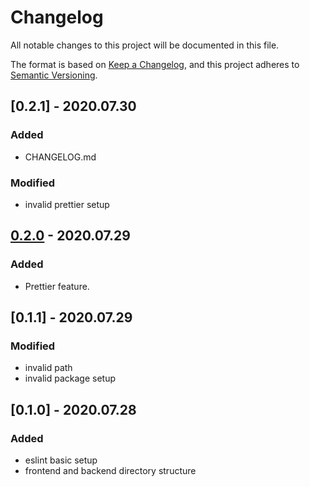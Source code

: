# Changelog

All notable changes to this project will be documented in this file.

The format is based on [Keep a Changelog](https://keepachangelog.com/en/1.0.0/),
and this project adheres to [Semantic Versioning](https://semver.org/spec/v2.0.0.html).

## [0.2.1] - 2020.07.30

### Added

- CHANGELOG.md

### Modified

- invalid prettier setup

## [0.2.0] - 2020.07.29

### Added

- Prettier feature.

## [0.1.1] - 2020.07.29

### Modified

- invalid path
- invalid package setup

## [0.1.0] - 2020.07.28

### Added

- eslint basic setup
- frontend and backend directory structure

[0.2.0]: https://github.com/mondrianai/
